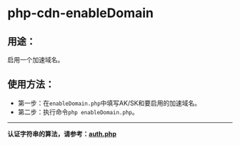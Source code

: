 # php-cdn-enableDomain

## 用途：

启用一个加速域名。

## 使用方法：

* 第一步：在`enableDomain.php`中填写AK/SK和要启用的加速域名。
* 第二步：执行命令`php enableDomain.php`。

---

**认证字符串的算法，请参考：[auth.php](../../authorization/auth.php)**